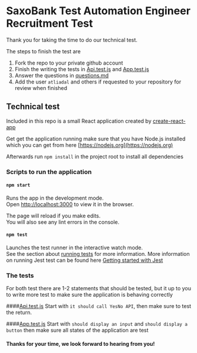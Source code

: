 
# SaxoBank Test Automation Engineer Recruitment Test

Thank you for taking the time to do our technical test. 

The steps to finish the test are

  1. Fork the repo to your private github account
  1. Finish the writing the tests in [Api.test.js](src/Api.test.js) and [App.test.js](src/App.test.js) 
  1. Answer the questions in [questions.md](questions.md)
  1. Add the user `atliadal` and others if requested to your repository for review when finished

## Technical test

Included in this repo is a small React application created by [create-react-app](https://facebook.github.io/create-react-app)

Get get the application running make sure that you have Node.js installed which you can get from here [https://nodejs.org](https://nodejs.org)

Afterwards run `npm install` in the project root to install all dependencies

### Scripts to run the application

#### `npm start`

Runs the app in the development mode.<br>
Open [http://localhost:3000](http://localhost:3000) to view it in the browser.

The page will reload if you make edits.<br>
You will also see any lint errors in the console.

#### `npm test`

Launches the test runner in the interactive watch mode.<br>
See the section about [running tests](https://facebook.github.io/create-react-app/docs/running-tests) for more information.
More information on running Jest test can be found here [Getting started with Jest](https://jestjs.io/docs/en/getting-started)

### The tests
For both test there are 1-2 statements that should be tested, but it up to you to write more test to make sure the application is behaving correctly

####[Api.test.js](src/Api.test.js)
Start with `it should call YesNo API`, then make sure to test the return.
  

####[App.test.js](src/App.test.js)
Start with `should display an input` and `should display a button` then make sure all states of the application are test


#### Thanks for your time, we look forward to hearing from you!
